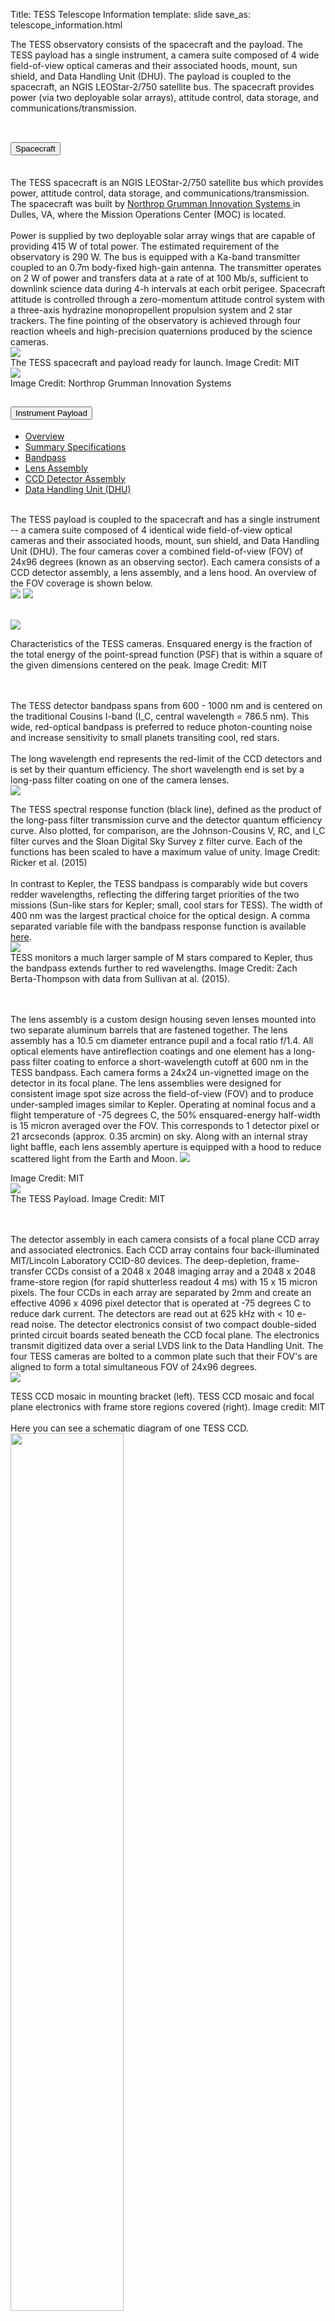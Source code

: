 Title: TESS Telescope Information
template: slide
save_as: telescope_information.html

<!DOCTYPE html>
<html>
<head>
<meta name="viewport" content="width=device-width, initial-scale=1">



The TESS observatory consists of the spacecraft and the payload. The TESS payload has a single instrument, a camera suite composed of 4 wide field-of-view optical cameras and their associated hoods, mount, sun shield, and Data Handling Unit (DHU). The payload is coupled to the spacecraft, an NGIS LEOStar-2/750 satellite bus. The spacecraft provides power (via two deployable solar arrays), attitude control, data storage, and communications/transmission.
<br></br>

</head>

<body>


<div class="accordion" id="accordionTelescopeInformation">
  <div class="accordion-item">
    <h2 class="accordion-header" id="headingSpacecraft">
      <button type="button" class="accordion-button collapsed" data-bs-toggle="collapse" data-bs-target="#collapseSpacecraft" aria-expanded="true" aria-controls="collapseSpacecraft"> Spacecraft 
      </button>
    </h2>
    <div id="collapseSpacecraft" class="accordion-collapse collapse" aria-labelledby="headingSpacecraft" data-bs-parent="#accordionTelescopeInformation" style="">
      <div class="accordion-body">
        <br>The TESS spacecraft is an NGIS LEOStar-2/750 satellite bus which provides power, attitude control, data storage, and communications/transmission. The spacecraft was built by <a href = "https://www.northropgrumman.com/"> Northrop Grumman Innovation Systems </a> in Dulles, VA, where the Mission Operations Center (MOC) is located.</br>
        <br>Power is supplied by two deployable solar array wings that are capable of providing 415 W of total power. The estimated requirement of the observatory is 290 W. The bus is equipped with a Ka-band transmitter coupled to an 0.7m body-fixed high-gain antenna. The transmitter operates on 2 W of power and transfers data at a rate of at 100 Mb/s, sufficient to downlink science data during 4-h intervals at each orbit perigee. Spacecraft attitude is controlled through a zero-momentum attitude control system with a three-axis hydrazine monopropellent propulsion system and 2 star trackers. The fine pointing of the observatory is achieved through four reaction wheels and high-precision quaternions produced by the science cameras.</br>
        <img class="img-responsive" style="max-width:67%;" src="images/pages/TESS_alone_high_res.jpg"><figcaption>The TESS spacecraft and payload ready for launch. Image Credit: MIT</figcaption>
        <img class="img-responsive" style="max-width:67%;" src="images/pages/spacecraft_orbital.png"><figcaption>Image Credit: Northrop Grumman Innovation Systems</figcaption>
      </div>
    </div>
  </div>










  <div class="accordion-item">
    <h2 class="accordion-header" id="headingPayload">
      <button class="accordion-button collapsed" type="button" data-bs-toggle="collapse" data-bs-target="#collapsePayload" aria-expanded="false" aria-controls="collapsePayload">
        Instrument Payload
      </button>
    </h2>
    <div id="collapsePayload" class="accordion-collapse collapse" aria-labelledby="headingPayload" data-bs-parent="#accordionTelescopeInformation" style="">
      <div class="accordion-body">
        <ul class="nav nav-tabs" role="tablist">
          <li class="nav-item" role="presentation">
            <a class="nav-link active" data-bs-toggle="tab" href="#payloadoverview" aria-selected="true" role="tab">Overview</a>
          </li>
          <li class="nav-item" role="presentation">
            <a class="nav-link" data-bs-toggle="tab" href="#specs" aria-selected="false" tabindex="-1" role="tab">Summary Specifications</a>
          </li>      
          <li class="nav-item" role="presentation">
            <a class="nav-link" data-bs-toggle="tab" href="#bandpass" aria-selected="false" tabindex="-1" role="tab">Bandpass</a>
          </li>    
          <li class="nav-item" role="presentation">
            <a class="nav-link" data-bs-toggle="tab" href="#lens" aria-selected="false" role="tab" tabindex="-1">Lens Assembly</a>
          </li>
          <li class="nav-item" role="presentation">
            <a class="nav-link" data-bs-toggle="tab" href="#ccd" aria-selected="false" tabindex="-1" role="tab">CCD Detector Assembly</a>
          </li>
          <li class="nav-item" role="presentation">
            <a class="nav-link" data-bs-toggle="tab" href="#dhu" aria-selected="false" tabindex="-1" role="tab">Data Handling Unit (DHU)</a>
          </li>      
        </ul>
        <div id="myTabContent" class="tab-content">
          <div class="tab-pane fade in show active" id="payloadoverview" role="tabpanel">
            <p>
              <br>The TESS payload is coupled to the spacecraft and has a single instrument -- a camera suite composed of 4 identical wide field-of-view optical cameras and their associated hoods, mount, sun shield, and Data Handling Unit (DHU). The four cameras cover a combined field-of-view (FOV) of 24x96 degrees (known as an observing sector). Each camera consists of a CCD detector assembly, a lens assembly, and a lens hood. An overview of the FOV coverage is shown below.</br>
              <img class="img-responsive" style="max-width:48%;" src="images/mission/tess_observingsectorschematic_Winnpresentation.jpg">
              <img class="img-responsive" style="max-width:48%;" src="images/mission/tess_cameraFOVschematic_Winnpresentation.png">
            </p>
          </div>
          <div class="tab-pane fade in" id="specs" role="tabpanel">
            <p>
              <br>
                <img class="img-responsive" style="max-width:90%;" src="images/pages/tess_camera_specs.png"><figcaption>Characteristics of the TESS cameras. Ensquared energy is the fraction of the total energy of the point-spread function (PSF) that is within a square of the given dimensions centered on the peak. Image Credit: MIT</figcaption>
              </br>
            </p>
          </div>
          <div class="tab-pane fade in" id="bandpass" role="tabpanel">
            <p>
              <br>The TESS detector bandpass spans from 600 - 1000 nm and is centered on the traditional Cousins I-band (I_C, central wavelength  = 786.5 nm). This wide, red-optical bandpass is preferred to reduce photon-counting noise and increase sensitivity to small planets transiting cool, red stars.</br>
              <br>
              The long wavelength end represents the red-limit of the CCD detectors and is set by their quantum efficiency. The short wavelength end is set by a long-pass filter coating on one of the camera lenses.</br> 
              <img class="img-responsive" style="max-width:67%;" src="images/pages/tess_bandpass.png"><figcaption>The TESS spectral response function (black line), defined as the product of the long-pass filter transmission curve and the detector quantum efficiency curve. Also plotted, for comparison, are the Johnson-Cousins V, RC, and I_C filter curves and the Sloan Digital Sky Survey z filter curve. Each of the functions has been scaled to have a maximum value of unity. Image Credit: Ricker et al. (2015)</figcaption>
              <br>
              In contrast to Kepler, the TESS bandpass is comparably wide but covers redder wavelengths, reflecting the differing target priorities of the two missions (Sun-like stars for Kepler; small, cool stars for TESS). The width of 400 nm was the largest practical choice for the optical design. A comma separated variable file with the bandpass response function is available <a href="data/tess-response-function-v2.0.csv" target="_blank"> here</a>. 
              </br>
              <img class="img-responsive" style="max-width:67%;" src="images/pages/tess_vs_kepler_bandpass.png"><figcaption>TESS monitors a much larger sample of M stars compared to Kepler, thus the bandpass extends further to red wavelengths. Image Credit: Zach Berta-Thompson with data from Sullivan at al. (2015).</figcaption>
              </br>
            </p>
          </div>
          <div class="tab-pane fade in" id="lens" role="tabpanel">
            <p>
              <br>
                The lens assembly is a custom design housing seven lenses mounted into two separate aluminum barrels that are fastened together. The lens assembly has a 10.5 cm diameter entrance pupil and a focal ratio  f/1.4. All optical elements have antireflection coatings and one element has a long-pass filter coating to enforce a short-wavelength cutoff at 600 nm in the  TESS  bandpass. Each camera forms a 24x24 un-vignetted image on the detector in its focal plane. The lens assemblies were designed for consistent image spot size across the field-of-view (FOV) and to produce under-sampled images similar to  Kepler. Operating at nominal focus and a flight temperature of -75 degrees C, the 50% ensquared-energy half-width is 15 micron averaged over the FOV. This corresponds to 1 detector pixel or 21 arcseconds (approx. 0.35 arcmin) on sky. Along with an internal stray light baffle, each lens assembly aperture is equipped with a hood to reduce scattered light from the Earth and Moon.
                <img class="img-responsive" style="max-width:67%;" src="images/pages/tess_camera.png"><figcaption>Image Credit: MIT</figcaption>
                <img class="img-responsive" style="max-width:75%;" src="images/pages/tess_lens_assembly.png"><figcaption>The TESS Payload. Image Credit: MIT</figcaption>
              </br>              
            </p>
          </div>
          <div class="tab-pane fade in" id="ccd" role="tabpanel">
            <p>
              <br>
                The detector assembly in each camera consists of a focal plane CCD array and associated electronics. Each CCD array contains four back-illuminated MIT/Lincoln Laboratory CCID-80 devices. The deep-depletion, frame-transfer CCDs consist of a 2048 x 2048 imaging array and a 2048 x 2048 frame-store region (for rapid shutterless readout 4 ms) with 15 x 15 micron pixels. The four CCDs in each array are separated by 2mm and create an effective 4096 x 4096 pixel detector that is operated at -75 degrees C to reduce dark current. The detectors are read out at 625 kHz with < 10 e- read noise. The detector electronics consist of two compact double-sided printed circuit boards seated beneath the CCD focal plane. The electronics transmit digitized data over a serial LVDS link to the Data Handling Unit. The four TESS cameras are bolted to a common plate such that their FOV's are aligned to form a total simultaneous FOV of 24x96 degrees.</br>
                <img class="img-responsive" style="max-width:90%;" src="images/pages/tess_detector_assembly.png"><figcaption>TESS CCD mosaic in mounting bracket (left). TESS CCD mosaic and focal plane electronics with frame store regions covered (right). Image credit: MIT</figcaption>
                <br>Here you can see a schematic diagram of one TESS CCD.</br>
                <img src="images/pages/tess_ccd.png" width="60%;" class="center"></img>
              </br>  
            </p>
          </div>
          <div class="tab-pane fade in" id="dhu" role="tabpanel">
            <p>
              <br>
                The TESS Data Handling Unit (DHU) provides the hardware, software, and firmware for camera control, on-board data processing, data storage, spacecraft avionics, and ground communications. The DHU is manufactured by SEAKR Engineering, Inc. and consists of an Athena-3 Single Board Computer, an RCC5 module, an FMC-Gen3 192 gigabyte solid state recorder (SSR), a low voltage power supply, and other ancillary components. During science operations, the four TESS cameras produce a continuous stream of images with an exposure time of 2 s. The DHU performs real time processing on these data to convert raw CCD images into data products responsible for ground post-processing. This includes cosmic ray mitigation and collecting pixel sub-arrays for postage stamp targets and image stacks for the FFIs. The DHU also calculates photometric centroids from around 200 photometric guide stars from each 2 s image from each camera. These data are used to calculate offset quaternions for fine attitude pointing control by the Master Avionics Unit (MAU). Data downlink via the Ka-band antenna is also controlled by the DHU. Data stored on the SSR are downlinked every 13.7 days at orbit perigee.
              </br>
            </p>
          </div>
        </div>
      </div>
    </div>
  </div>












  <div class="accordion-item">
    <h2 class="accordion-header" id="headingPerformance">
        <button class="accordion-button collapsed" type="button" data-bs-toggle="collapse" data-bs-target="#collapsePerformance" aria-expanded="false" aria-controls="collapsePerformance">
        Instrument Performance
      </button>
    </h2>
    <div id="collapsePerformance" class="accordion-collapse collapse" aria-labelledby="headingPerformance" data-bs-parent="#accordionTelescopeInformation" style="">
      <div class="accordion-body">
        <br>Below you can find information on the photometric performance of TESS, including major sources of noise, saturation, systematic effects, pixel-response-function, etc. Additional information can be found in the <a href = "https://archive.stsci.edu/missions/tess/doc/TESS_Instrument_Handbook_v0.1.pdf" target = "_blank"> TESS Instrument Handbook </a> and in the <a href = "https://archive.stsci.edu/tess/tess_drn.html" target = "_blank"> Data Release Notes </a>.</br>
        <br></br>
        <ul class="nav nav-tabs" role="tablist">   
          <li class="nav-item" role="presentation">
            <a class="nav-link active" data-bs-toggle="tab" href="#noise" aria-selected="false" role="tab" tabindex="-1">Typical Noise Level</a>
          </li>
          <li class="nav-item" role="presentation">
            <a class="nav-link" data-bs-toggle="tab" href="#saturation" aria-selected="false" tabindex="-1" role="tab">Saturation</a>
          </li>
          <li class="nav-item" role="presentation">
            <a class="nav-link" data-bs-toggle="tab" href="#prf" aria-selected="false" tabindex="-1" role="tab">Pixel Response Function</a>
          </li>
          <li class="nav-item" role="presentation">
            <a class="nav-link" data-bs-toggle="tab" href="#crowding" aria-selected="false" tabindex="-1" role="tab">Crowding</a>
          </li>
          <li class="nav-item" role="presentation">
            <a class="nav-link" data-bs-toggle="tab" href="#scatteredlight" aria-selected="false" tabindex="-1" role="tab">Scattered Light</a>
          </li>   
          <li class="nav-item" role="presentation">
            <a class="nav-link" data-bs-toggle="tab" href="#cosmicray" aria-selected="false" tabindex="-1" role="tab">Cosmic Rays</a>
          </li>          
        </ul>
        <div id="myTabContent" class="tab-content">
          <div class="tab-pane fade in show active" id="noise" role="tabpanel">
            <table>
              <tr>
                <th colspan="2" style="font-size: 28px;"></th>
              </tr>
              <tr>
                <td width="50%">
                    <br>The typical photometric uncertainties are dominated by pointing jitter, which are at the level of 60 ppm on hourly timescales</br>
                    <br>The best light curves are well below the mission requirements of (1) a systematic error floor at 60 ppm for stars with Tmag = 9-15 and (2) 230 ppm at Tmag = 10 mag, which is sufficient to detect super-Earths around bright stars.</br>
                    <br>For fainter stars with Tmag = 16, the photometric precision drops to about 1%, which is still sufficient for many astrophysical studies such as supernovae and stellar variability. </br>
                    <br>The figure on the right shows the 1-hour Combined Differential Photometric Precision (CDPP) measured from TESS Sector 1. The typical noise achieved in each individual TESS sector is described in the <a href = "https://archive.stsci.edu/tess/tess_drn.html" target = "_blank"> Data Release Notes </a>.</br>
                      <br>The red points represent the RMS CDPP measurements for the 15,889 light curves from Sector 1 plotted as a function of TESS magnitude. </br>
                      <br>The blue x's represent the uncertainties, scaled to a 1-hour timescale. </br>
                      <br>The purple curve represents a moving 10th percentile of the RMS CDPP measurements, and the gold curve represetns a moving median of the 1-hour uncertainties.</br>
                </td>
                <td width="50%"><img src="https://heasarc.gsfc.nasa.gov/docs/tess/images/giprogram/cdpp_sector1.png"></img></td>
              </tr>
            </table>
          </div>
          <div class="tab-pane fade in" id="saturation" role="tabpanel">
            <table>
              <tr>
                <th colspan="2" style="font-size: 28px;"></th>
              </tr>
              <tr>
                <td width="50%">
                      <br>For bright stars the amount of charge generated by photons can exceed the full well capacity of a pixel. When this occurs, electrons begin to spill over into adjacent pixels along the same column, i.e. "blooming" (the charge barrier in the CCD is much lower along the columns). In many cases, the distribution of charge along the column that has a bright star, causing blooming, has humps at both ends of the bloomed part of the image (See figure on the right).</br>
                      <br>The amount of charge deposited by a star of magnitude Tmag into the peak pixel depends on the fraction of the total charge in the peak pixel: this value generally ranges from 0.2 to 0.4 in the TESS images. The TESS cameras create 15,000 e-/s for a star of Tmag = 10. Thus, a star of Tmag = 5 will create 3 x 10<sup>6</sup> electrons in a two-second exposure.</br>
                      <br>For a flux fraction of 0.3, the charge in the peak pixel is 9 x 10<sup>5</sup> electrons, leading to a bloom length of 5 rows; similarly, a star of Tmag = 2.5 will create a bloom of 50 rows. A key feature of the CCID-80 CCDs used on TESS is their ability to conserve charge even from very saturated stars. Pre-launch ground tests showed that charge will be conserved for stars at least as bright I<sub>c</sub> = 4 mag.</br>
                      <br>Saturation is anticipated in the central pixel at I<sub>c</sub> = 7.5 mag. This, however, does not represent the bright limit for precise photometry. Excess charge from saturated pixels is conserved and spread across adjacent pixels in a CCD column until the excess reaches a CCD boundary. This leads to "bleed trails" extending above and below a saturated pixel, similar to what is seen for bright stars in Kepler/K2 photometry. Precision photometry can still be achieved by creating a photometric aperture that is large enough to encompass all excess charge.</br>
                      <br>Cadences with bad calibrations due to saturation are explicitly marked with bit 15 from Sector 68 (value 16384, "Bad Calibration Exclude")</br>
                </td>
                <td width="50%"><img src="images/pages/saturation.png"></img></td>
              </tr>
            </table>
          </div>
          <div class="tab-pane fade in" id="prf" role="tabpanel">
            <br>TESS was designed as a high precision photometer and not as an imager, as such the photometric stability and minimization of noise was more important than a compact point spread function (PSF). Instead of a point-spread-function, TESS has a pixel response function (PRF), which represents the observed appearance of the point sources. The PRF gives the 2-D distribution of light from a point source in the focal plane convolved with the pixel response non-uniformity of the detector and the jitter profile of the spacecraft over a 2 minute exposure.</br>
            <br>The PRF changes substantially over each camera’s field of view, is slightly chromatic, and varies with temperature.</br>
            <br>The TESS PRF was created by the SPOC by fitting to micro-dithered data taken during PRF commissioning exercises. PRF models for sectors 1-3 can be found <a href = "https://archive.stsci.edu/missions/tess/models/prf_fitsfiles/start_s0001/" target="_blank"> here</a>, with sector 4 onwards <a href = "https://archive.stsci.edu/missions/tess/models/prf_fitsfiles/start_s0004/" target = "_blank"> here</a>. Additional resources for the TESS PRF can be found on <a href = "https://archive.stsci.edu/missions-and-data/tess/data-products" target = "_blank"> MAST</a>.</br>
            <br>The physical WCS solutions can be used to convert the model PRF image coordinates into the corresponding location on the TESS CCD. </br>
            <br>Given the unusual nature of the TESS PRF, photometry of an object is typically obtained through the summation of all pixels within a given region. This region is referred to as an "aperture mask" and can be determined through the pipeline or can be selected by the user.</br>
            <br>The figure below shows the TESS PRF from Sector 1, Camera 1.</br>
            <img src="images/pages/tess_psf.png"></img>
          </div>
          <div class="tab-pane fade in" id="crowding" role="tabpanel">
            <br>Due to the relatively large pixels (~21 arcsec), the TESS photometry can be contaminated by nearby objects. Below you can see a comparison between TESS pixels and those from several larger telescopes.</br>
            <img src="images/pages/ciardi_target_pixels.png" width="60%;" class="center"></img>
            <br>To address this, the <a href = "https://iopscience.iop.org/article/10.3847/1538-3881/ab3467" target = "_blank"> TESS Input Catalog (TIC) </a> provides information needed to estimate the contamination in the TESS band. </br>
            <br>This cannot be determined accurately ahead of time because it will depend on the pixels selected for the aperture photometry of each target and the exact position of the target in the aperture. However, it is possible for the TIC to provide guidance on the expected contamination, for example by providing the number of known objects and their total brightness in the TESS band for some suitable standard aperture and photometer Pixel Response Function (PRF)</br>
          </div>
          <div class="tab-pane fade in" id="scatteredlight" role="tabpanel">
            <br>Each camera has a lens hood to reduce the scattered light from the Earth and the Moon. Due to TESS's wide field of view and the physical restrictions of the Sun shade the lens hood is not 100% efficient. The effect of the scattered light on the CCD's is typically 2-6 times that of the nominal sky background and covers approximately 10-15% of the FoV. </br>
            <br>When the Earth is below the level of the sun shade there is no scattered light. </br>
            <br>When the Earth or Moon is directly in the FoV of a camera the data is no longer viable.</br>
            <br>An example of the effects of scattered light can be seen <a href="https://www.youtube.com/watch?v=SP4QSF9G6FA" title="Scattered Light" target = "_blank"> here.<img alt="scatter.png" src="images/pages/scatter.png"></a></br>
            <br>For more information about scattered light see section 7.3 of the <a href = "https://archive.stsci.edu/missions/tess/doc/TESS_Instrument_Handbook_v0.1.pdf" target="_blank"> instrument handbook</a>.</b>
        </div>
        <div class="tab-pane fade in" id="cosmicray" role="tabpanel">
          <br>Cosmic-ray hits on the TESS CCD's are a significant source of noise. For FFIs this is  especially true and nearly half of the pixels in the 30 min FFIs are affected.</br>
          <br>Within the DHU a tools was developed to help mitigate the effect of the Cosmic-rays, images are stacked and pixels are examined in groups of N. The highest and lowest values of the stack are removed, and the remaining sum are used to create the stack. </br>
          <br>Although this method of cosmic-ray rejection reduces contamination by a factor of 100, some low level outliers still exist and can be seen within the data. These outliers can be removed via TESS-zap.</br>
          <br>Note that for the 20-second cadence data produced in Cycles 3+, cosmic-ray mitigation is not performed onboard the spacecraft. See <a href="https://heasarc.gsfc.nasa.gov/docs/tess/TESS-CosmicRayPrimer.html" target="_blank"> this tutorial</a> for more information on the differences in cosmic ray mitigation methods.</br>
          <br>Additional information about cosmic-ray mitigation can be found in section 5.1 of the <a href="https://archive.stsci.edu/files/live/sites/mast/files/home/missions-and-data/active-missions/tess/_documents/TESS_Instrument_Handbook_v0.1.pdf" target = "_blank"> instrument handbook </a></br>
        </div>
      </div>
    </div>
  </div>



<script>
var coll = document.getElementsByClassName("collapsible");
var i;

for (i = 0; i < coll.length; i++) {
  coll[i].addEventListener("click", function() {
    this.classList.toggle("active");
    var content = this.nextElementSibling;
    if (content.style.display === "block") {
      content.style.display = "none";
    } else {
      content.style.display = "block";
    }
  });
}
</script>

</body>
</html>